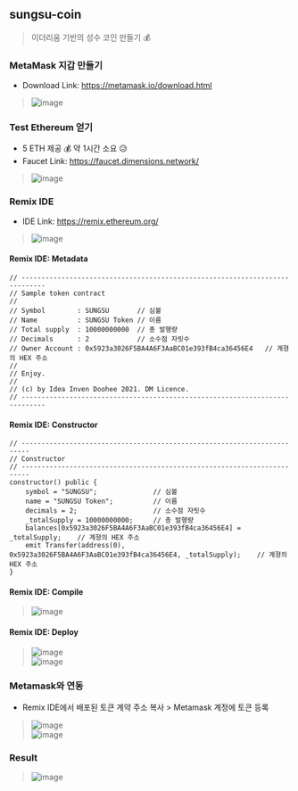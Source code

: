 ## sungsu-coin
> 이더리움 기반의 성수 코인 만들기 💰  

### MetaMask 지갑 만들기
- Download Link: https://metamask.io/download.html  
> ![image](https://user-images.githubusercontent.com/20378368/133527549-083c0ad5-7139-40a3-b820-4a0a87d6c489.png)  

### Test Ethereum 얻기
- 5 ETH 제공 💰 약 1시간 소요 😥  
- Faucet Link: https://faucet.dimensions.network/  
> ![image](https://user-images.githubusercontent.com/20378368/133527906-e6eed4d2-9bc7-4e9f-a2c1-63442cbe67f0.png)  

### Remix IDE
- IDE Link: https://remix.ethereum.org/  
> ![image](https://user-images.githubusercontent.com/20378368/133528097-d9f5373e-c4d0-41af-b14d-77f09e4ebc05.png)  
#### Remix IDE: Metadata
```sol
// ----------------------------------------------------------------------------
// Sample token contract
//
// Symbol        : SUNGSU       // 심볼
// Name          : SUNGSU Token // 이름
// Total supply  : 10000000000  // 총 발행량
// Decimals      : 2            // 소수점 자릿수
// Owner Account : 0x5923a3026F5BA4A6F3AaBC01e393fB4ca36456E4   // 계졍의 HEX 주소
//
// Enjoy.
//
// (c) by Idea Inven Doohee 2021. DM Licence.
// ----------------------------------------------------------------------------
```
#### Remix IDE: Constructor
```sol
// ------------------------------------------------------------------------
// Constructor
// ------------------------------------------------------------------------
constructor() public {
    symbol = "SUNGSU";              // 심볼
    name = "SUNGSU Token";          // 이름
    decimals = 2;                   // 소수점 자릿수
    _totalSupply = 10000000000;     // 총 발행량
    balances[0x5923a3026F5BA4A6F3AaBC01e393fB4ca36456E4] = _totalSupply;    // 계졍의 HEX 주소
    emit Transfer(address(0), 0x5923a3026F5BA4A6F3AaBC01e393fB4ca36456E4, _totalSupply);    // 계졍의 HEX 주소
}
```
#### Remix IDE: Compile
> ![image](https://user-images.githubusercontent.com/20378368/133528448-9294e7d5-033e-455f-8a4c-7aa892c3e3f6.png)  
#### Remix IDE: Deploy
> ![image](https://user-images.githubusercontent.com/20378368/133528534-565454d4-5425-4397-917b-6fc61dbfffa9.png)  
> ![image](https://user-images.githubusercontent.com/20378368/133528595-56b4f931-9632-44a0-83dd-600c59be68af.png)  

### Metamask와 연동
- Remix IDE에서 배포된 토큰 계약 주소 복사 > Metamask 계정에 토큰 등록
> ![image](https://user-images.githubusercontent.com/20378368/133529382-b19a11f8-b7de-41b7-9bba-8242c6fd2bdc.png)    
> ![image](https://user-images.githubusercontent.com/20378368/133529031-a3f3d70b-c414-4a51-b4ec-e754e0ed0b58.png)  

### Result
> ![image](https://user-images.githubusercontent.com/20378368/133529268-661a157f-c11d-4de0-bc72-62909c1eadd8.png)  